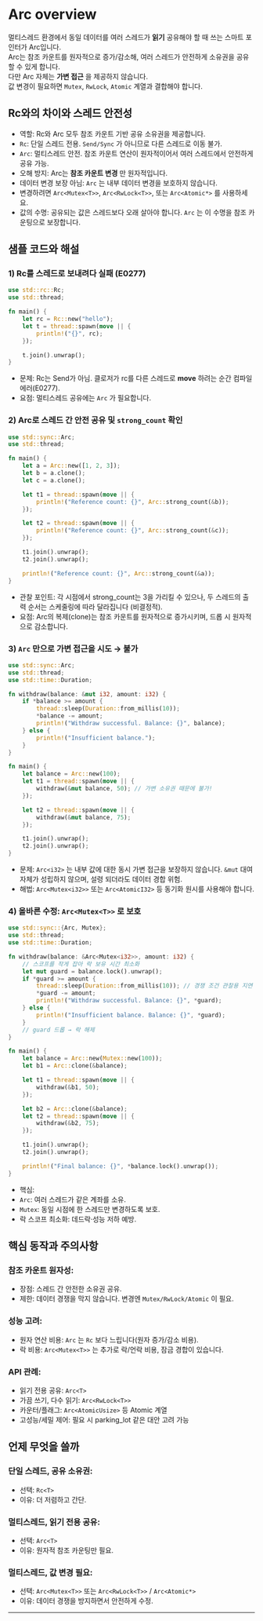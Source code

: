# Arc overview
멀티스레드 환경에서 동일 데이터를 여러 스레드가 **읽기** 공유해야 할 때 쓰는 스마트 포인터가 Arc입니다.  
Arc는 참조 카운트를 원자적으로 증가/감소해, 여러 스레드가 안전하게 소유권을 공유할 수 있게 합니다.  
다만 Arc 자체는 **가변 접근** 을 제공하지 않습니다.  
값 변경이 필요하면 `Mutex`, `RwLock`, `Atomic` 계열과 결합해야 합니다.

## Rc와의 차이와 스레드 안전성
- 역할: Rc와 Arc 모두 참조 카운트 기반 공유 소유권을 제공합니다.
- `Rc`: 단일 스레드 전용. `Send/Sync` 가 아니므로 다른 스레드로 이동 불가.
- `Arc`: 멀티스레드 안전. 참조 카운트 연산이 원자적이어서 여러 스레드에서 안전하게 공유 가능.
- 오해 방지: Arc는 **참조 카운트 변경** 만 원자적입니다.
- 데이터 변경 보장 아님: `Arc` 는 내부 데이터 변경을 보호하지 않습니다.
- 변경하려면 `Arc<Mutex<T>>`, `Arc<RwLock<T>>`, 또는 `Arc<Atomic*>` 를 사용하세요.
- 값의 수명: 공유되는 값은 스레드보다 오래 살아야 합니다. `Arc` 는 이 수명을 참조 카운팅으로 보장합니다.

## 샘플 코드와 해설
### 1) Rc를 스레드로 보내려다 실패 (E0277)
```rust
use std::rc::Rc;
use std::thread;

fn main() {
    let rc = Rc::new("hello");
    let t = thread::spawn(move || {
        println!("{}", rc);
    });

    t.join().unwrap();
}
```

- 문제: Rc<T>는 Send가 아님. 클로저가 rc를 다른 스레드로 **move** 하려는 순간 컴파일 에러(E0277).
- 요점: 멀티스레드 공유에는 `Arc` 가 필요합니다.

### 2) Arc로 스레드 간 안전 공유 및 `strong_count` 확인
```rust
use std::sync::Arc;
use std::thread;

fn main() {
    let a = Arc::new([1, 2, 3]);
    let b = a.clone();
    let c = a.clone();

    let t1 = thread::spawn(move || {
        println!("Reference count: {}", Arc::strong_count(&b));
    });

    let t2 = thread::spawn(move || {
        println!("Reference count: {}", Arc::strong_count(&c));
    });

    t1.join().unwrap();
    t2.join().unwrap();

    println!("Reference count: {}", Arc::strong_count(&a));
}
```

- 관찰 포인트: 각 시점에서 strong_count는 3을 가리킬 수 있으나, 두 스레드의 출력 순서는 스케줄링에 따라 달라집니다 (비결정적).
- 요점: Arc의 복제(clone)는 참조 카운트를 원자적으로 증가시키며, 드롭 시 원자적으로 감소합니다.

### 3) `Arc` 만으로 가변 접근을 시도 → 불가
```rust
use std::sync::Arc;
use std::thread;
use std::time::Duration;

fn withdraw(balance: &mut i32, amount: i32) {
    if *balance >= amount {
        thread::sleep(Duration::from_millis(10));
        *balance -= amount;
        println!("Withdraw successful. Balance: {}", balance);
    } else {
        println!("Insufficient balance.");
    }
}

fn main() {
    let balance = Arc::new(100);
    let t1 = thread::spawn(move || {
        withdraw(&mut balance, 50); // 가변 소유권 때문에 불가!
    });

    let t2 = thread::spawn(move || {
        withdraw(&mut balance, 75);
    });

    t1.join().unwrap();
    t2.join().unwrap();
}
```

- 문제: `Arc<i32>` 는 내부 값에 대한 동시 가변 접근을 보장하지 않습니다. `&mut` 대여 자체가 성립하지 않으며, 설령 되더라도 데이터 경합 위험.
- 해법: `Arc<Mutex<i32>>` 또는 `Arc<AtomicI32>` 등 동기화 원시를 사용해야 합니다.

### 4) 올바른 수정: `Arc<Mutex<T>>` 로 보호
```rust
use std::sync::{Arc, Mutex};
use std::thread;
use std::time::Duration;

fn withdraw(balance: &Arc<Mutex<i32>>, amount: i32) {
    // 스코프를 작게 잡아 락 보유 시간 최소화
    let mut guard = balance.lock().unwrap();
    if *guard >= amount {
        thread::sleep(Duration::from_millis(10)); // 경쟁 조건 관찰용 지연
        *guard -= amount;
        println!("Withdraw successful. Balance: {}", *guard);
    } else {
        println!("Insufficient balance. Balance: {}", *guard);
    }
    // guard 드롭 → 락 해제
}

fn main() {
    let balance = Arc::new(Mutex::new(100));
    let b1 = Arc::clone(&balance);

    let t1 = thread::spawn(move || {
        withdraw(&b1, 50);
    });

    let b2 = Arc::clone(&balance);
    let t2 = thread::spawn(move || {
        withdraw(&b2, 75);
    });

    t1.join().unwrap();
    t2.join().unwrap();

    println!("Final balance: {}", *balance.lock().unwrap());
}
```

- 핵심:
- `Arc`: 여러 스레드가 같은 계좌를 소유.
- `Mutex`: 동일 시점에 한 스레드만 변경하도록 보호.
- 락 스코프 최소화: 데드락·성능 저하 예방.

## 핵심 동작과 주의사항
### 참조 카운트 원자성:
- 장점: 스레드 간 안전한 소유권 공유.
- 제한: 데이터 경쟁을 막지 않습니다. 변경엔 `Mutex/RwLock/Atomic` 이 필요.
  
### 성능 고려:
- 원자 연산 비용: `Arc` 는 `Rc` 보다 느립니다(원자 증가/감소 비용).
- 락 비용: `Arc<Mutex<T>>` 는 추가로 락/언락 비용, 잠금 경합이 있습니다.

### API 관례:
- 읽기 전용 공유: `Arc<T>`
- 가끔 쓰기, 다수 읽기: `Arc<RwLock<T>>`
- 카운터/플래그: `Arc<AtomicUsize>` 등 Atomic 계열
- 고성능/세밀 제어: 필요 시 parking_lot 같은 대안 고려 가능

## 언제 무엇을 쓸까
### 단일 스레드, 공유 소유권:
- 선택: `Rc<T>`
- 이유: 더 저렴하고 간단.

### 멀티스레드, 읽기 전용 공유:
- 선택: `Arc<T>`
- 이유: 원자적 참조 카운팅만 필요.

### 멀티스레드, 값 변경 필요:
- 선택: `Arc<Mutex<T>>` 또는 `Arc<RwLock<T>>` / `Arc<Atomic*>`
- 이유: 데이터 경쟁을 방지하면서 안전하게 수정.

---
